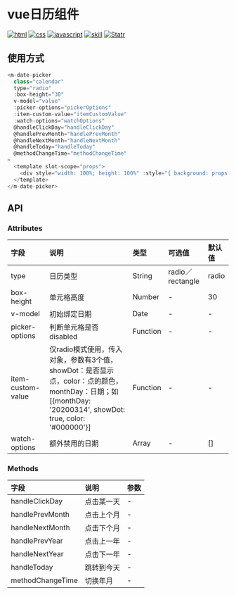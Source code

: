 # vue日历组件

<p align="left">
  <a href="https://github.com/misty0304/day-interview/issues"><img src="https://img.shields.io/github/languages/top/badges/shields.svg?label=html" alt="html"></a>
  <a href="https://github.com/misty0304/day-interview/issues"><img src="https://img.shields.io/github/languages/top/badges/shields.svg?label=css" alt="css"></a>
<a href="https://github.com/misty0304/day-interview/issues"><img src="https://img.shields.io/github/languages/top/badges/shields.svg?label=javascript" alt="javascript"></a>
  <a href="https://github.com/misty0304/day-interview/issues"><img src="https://img.shields.io/github/languages/top/badges/shields.svg?label=skill" alt="skill"></a>
  <a href="https://github.com/misty0304/day-interview/stargazers"><img src="https://img.shields.io/redmine/plugin/stars/redmine_xlsx_format_issue_exporter.svg" alt="Statr"></a>
</p>

## 使用方式
```javascript
<m-date-picker
  class="calendar"
  type="radio"
  :box-height="30"
  v-model="value"
  :picker-options="pickerOptions"
  :item-custom-value="itemCustomValue"
  :watch-options="watchOptions"
  @handleClickDay="handleClickDay"
  @handlePrevMonth="handlePrevMonth"
  @handleNextMonth="handleNextMonth"
  @handleToday="handleToday"
  @methodChangeTime="methodChangeTime"
>
  <template slot-scope="props">
    <div style="width: 100%; height: 100%" :style="{ background: props.color }"></div>
  </template>
</m-date-picker>
```
## API
### Attributes
| 字段 | 说明  | 类型  | 可选值 | 默认值 |
|:------------|:---------------|:-----|:--------|:--------|
| type | 日历类型 | String | radio／rectangle | radio |
| box-height | 单元格高度 | Number | - | 30 |
| v-model | 初始绑定日期 | Date  | - | - |
| picker-options | 判断单元格是否disabled | Function | - | - |
| item-custom-value | 仅radio模式使用，传入对象，参数有3个值，showDot：是否显示点，color：点的颜色，monthDay：日期；如[{monthDay: '20200314', showDot: true, color: '#000000'}] | Function | - | - |
| watch-options | 额外禁用的日期 | Array | - | [] |

### Methods
| 字段 | 说明  | 参数 |
|:------------|:---------------|:-----|
| handleClickDay | 点击某一天 | - |
| handlePrevMonth | 点击上个月 | - |
| handleNextMonth | 点击下个月 | - |
| handlePrevYear | 点击上一年 | - |
| handleNextYear | 点击下一年 | - |
| handleToday | 跳转到今天 | - |
| methodChangeTime | 切换年月 | - |
